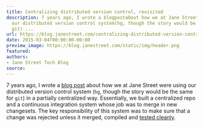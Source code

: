 ```yaml
---
title: Centralizing distributed version control, revisited
description: 7 years ago, I wrote a blogpostabout how we at Jane Street were using
  our distributed version control system(hg, though the story would be the same for
  git) ...
url: https://blog.janestreet.com/centralizing-distributed-version-control-revisited/
date: 2015-03-04T00:00:00-00:00
preview_image: https://blog.janestreet.com/static/img/header.png
featured:
authors:
- Jane Street Tech Blog
source:
---
```


<p>7 years ago, I wrote a <a href="https://blog.janestreet.com/centralizing-distributed-version-control/" title="Centralizing Distributed Version Control">blog
post</a>
about how we at Jane Street were using our distributed version control system
(<code class="highlighter-rouge">hg</code>, though the story would be the same for <code class="highlighter-rouge">git</code>) in a partially centralized
way. Essentially, we built a centralized repo and a continuous integration
system whose job was to merge in new changesets. The key responsibility of this
system was to make sure that a change was rejected unless it merged, compiled
and <a href="http://graydon2.dreamwidth.org/1597.html" title="The Not Rocket Science Rule">tested
cleanly</a>.</p>


